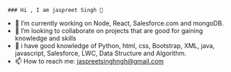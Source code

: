      ### Hi , I am jaspreet Singh 👋

- 🌱 I’m currently working on Node, React, Salesforce.com and mongoDB.
- 👯 I’m looking to collaborate on projects that are good for gaining knowledge and skills
- 💬 i have good knowledge of Python, html, css, Bootstrap, XML, java, javascript, Salesforce, LWC, Data Structure and Algorithm.
- 📫 How to reach me: jaspreetsinghngh@gmail.com
